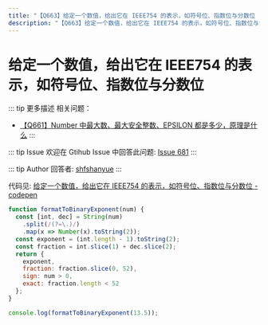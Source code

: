 ```yaml
---
title: "【Q663】给定一个数值，给出它在 IEEE754 的表示，如符号位、指数位与分数位 | code高频面试题"
description: "【Q663】给定一个数值，给出它在 IEEE754 的表示，如符号位、指数位与分数位 字节跳动面试题、阿里腾讯面试题、美团小米面试题。"
---
```


# 给定一个数值，给出它在 IEEE754 的表示，如符号位、指数位与分数位

::: tip 更多描述
相关问题：

- [【Q661】Number 中最大数、最大安全整数、EPSILON 都是多少，原理是什么](https://github.com/shfshanyue/Daily-Question/issues/679)
  :::

::: tip Issue
欢迎在 Gtihub Issue 中回答此问题: [Issue 681](https://github.com/shfshanyue/Daily-Question/issues/681)
:::

::: tip Author
回答者: [shfshanyue](https://github.com/shfshanyue)
:::

代码见: [给定一个数值，给出它在 IEEE754 的表示，如符号位、指数位与分数位 - codepen](https://codepen.io/shanyue/pen/abWLooZ)

```js
function formatToBinaryExponent(num) {
  const [int, dec] = String(num)
    .split(/(?=\.)/)
    .map(x => Number(x).toString(2));
  const exponent = (int.length - 1).toString(2);
  const fraction = int.slice(1) + dec.slice(2);
  return {
    exponent,
    fraction: fraction.slice(0, 52),
    sign: num > 0,
    exact: fraction.length < 52
  };
}

console.log(formatToBinaryExponent(13.5));
```
